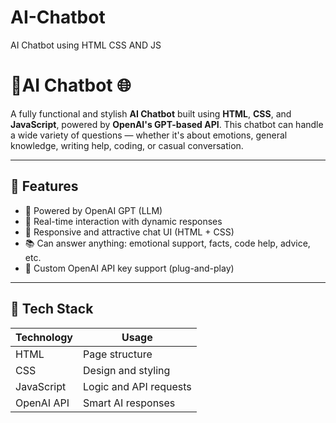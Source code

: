 # AI-Chatbot
AI Chatbot using HTML CSS AND JS

# 🤖AI Chatbot 🌐

A fully functional and stylish **AI Chatbot** built using **HTML**, **CSS**, and **JavaScript**, powered by **OpenAI's GPT-based API**. This chatbot can handle a wide variety of questions — whether it's about emotions, general knowledge, writing help, coding, or casual conversation.

---

## 🚀 Features

- 🧠 Powered by OpenAI GPT (LLM)
- 💬 Real-time interaction with dynamic responses
- 🎨 Responsive and attractive chat UI (HTML + CSS)
- 📚 Can answer anything: emotional support, facts, code help, advice, etc.
- 🔐 Custom OpenAI API key support (plug-and-play)

---

## 🧰 Tech Stack

| Technology | Usage                  |
|------------|------------------------|
| HTML       | Page structure         |
| CSS        | Design and styling     |
| JavaScript | Logic and API requests |
| OpenAI API | Smart AI responses     |


